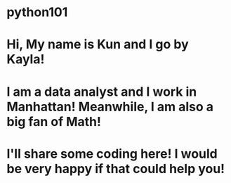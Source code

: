 # python101
# Hi, My name is Kun and I go by Kayla!
# I am a data analyst and I work in Manhattan! Meanwhile, I am also a big fan of Math!
# I'll share some coding here! I would be very happy if that could help you!
